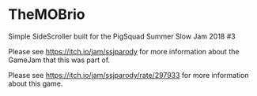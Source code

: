 # TheMOBrio
Simple SideScroller built for the PigSquad Summer Slow Jam 2018 #3

Please see https://itch.io/jam/ssjparody for more information about the GameJam that this was part of.

Please see https://itch.io/jam/ssjparody/rate/297933 for more information about this game.
